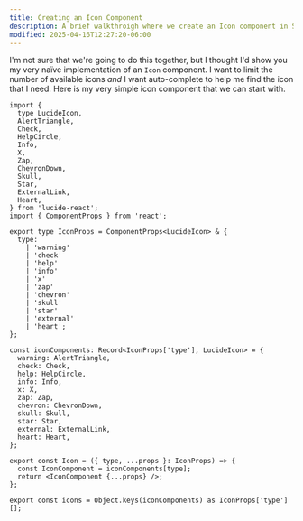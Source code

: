 ```yaml
---
title: Creating an Icon Component
description: A brief walkthroigh where we create an Icon component in Storybook.
modified: 2025-04-16T12:27:20-06:00
---
```


I'm not sure that we're going to do this together, but I thought I'd show you my very naïve implementation of an `Icon` component. I want to limit the number of available icons _and_ I want auto-complete to help me find the icon that I need. Here is my very simple icon component that we can start with.

```tsx
import {
  type LucideIcon,
  AlertTriangle,
  Check,
  HelpCircle,
  Info,
  X,
  Zap,
  ChevronDown,
  Skull,
  Star,
  ExternalLink,
  Heart,
} from 'lucide-react';
import { ComponentProps } from 'react';

export type IconProps = ComponentProps<LucideIcon> & {
  type:
    | 'warning'
    | 'check'
    | 'help'
    | 'info'
    | 'x'
    | 'zap'
    | 'chevron'
    | 'skull'
    | 'star'
    | 'external'
    | 'heart';
};

const iconComponents: Record<IconProps['type'], LucideIcon> = {
  warning: AlertTriangle,
  check: Check,
  help: HelpCircle,
  info: Info,
  x: X,
  zap: Zap,
  chevron: ChevronDown,
  skull: Skull,
  star: Star,
  external: ExternalLink,
  heart: Heart,
};

export const Icon = ({ type, ...props }: IconProps) => {
  const IconComponent = iconComponents[type];
  return <IconComponent {...props} />;
};

export const icons = Object.keys(iconComponents) as IconProps['type'][];
```
